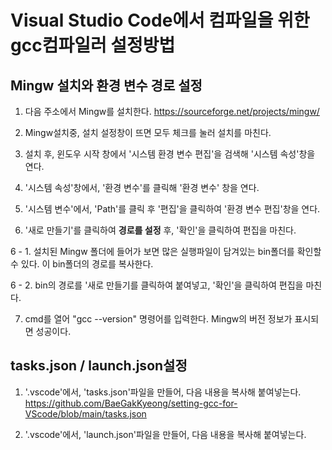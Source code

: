 # Visual Studio Code에서 컴파일을 위한 gcc컴파일러 설정방법

## Mingw 설치와 환경 변수 경로 설정

1. 다음 주소에서 Mingw를 설치한다.
https://sourceforge.net/projects/mingw/

2. Mingw설치중, 설치 설정창이 뜨면 모두 체크를 눌러 설치를 마친다.

3. 설치 후, 윈도우 시작 창에서 '시스템 환경 변수 편집'을 검색해 '시스템 속성'창을 연다.

4. '시스템 속성'창에서, '환경 변수'를 클릭해 '환경 변수' 창을 연다.

5. '시스템 변수'에서, 'Path'를 클릭 후 '편집'을 클릭하여 '환경 변수 편집'창을 연다.

6. '새로 만들기'를 클릭하여 **경로를 설정** 후, '확인'을 클릭하여 편집을 마친다.
   
  6 - 1. 설치된 Mingw 폴더에 들어가 보면 많은 실행파일이 담겨있는 bin폴더를 확인할 수 있다. 이 bin폴더의 경로를 복사한다. 

  6 - 2. bin의 경로를 '새로 만들기를 클릭하여 붙여넣고, '확인'을 클릭하여 편집을 마친다.

7. cmd를 열어 "gcc --version" 명령어를 입력한다. Mingw의 버전 정보가 표시되면 성공이다.


## tasks.json / launch.json설정

1. '.vscode'에서, 'tasks.json'파일을 만들어, 다음 내용을 복사해 붙여넣는다.
https://github.com/BaeGakKyeong/setting-gcc-for-VScode/blob/main/tasks.json

3. '.vscode'에서, 'launch.json'파일을 만들어, 다음 내용을 복사해 붙여넣는다.


